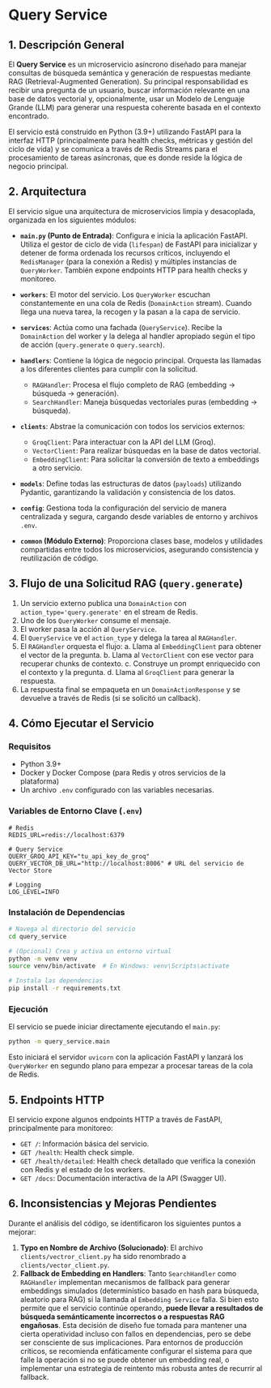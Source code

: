 # Query Service

## 1. Descripción General

El **Query Service** es un microservicio asíncrono diseñado para manejar consultas de búsqueda semántica y generación de respuestas mediante RAG (Retrieval-Augmented Generation). Su principal responsabilidad es recibir una pregunta de un usuario, buscar información relevante en una base de datos vectorial y, opcionalmente, usar un Modelo de Lenguaje Grande (LLM) para generar una respuesta coherente basada en el contexto encontrado.

El servicio está construido en Python (3.9+) utilizando FastAPI para la interfaz HTTP (principalmente para health checks, métricas y gestión del ciclo de vida) y se comunica a través de Redis Streams para el procesamiento de tareas asíncronas, que es donde reside la lógica de negocio principal.

## 2. Arquitectura

El servicio sigue una arquitectura de microservicios limpia y desacoplada, organizada en los siguientes módulos:

 <!-- Reemplazar con un diagrama real si es posible -->

- **`main.py` (Punto de Entrada)**: Configura e inicia la aplicación FastAPI. Utiliza el gestor de ciclo de vida (`lifespan`) de FastAPI para inicializar y detener de forma ordenada los recursos críticos, incluyendo el `RedisManager` (para la conexión a Redis) y múltiples instancias de `QueryWorker`. También expone endpoints HTTP para health checks y monitoreo.

- **`workers`**: El motor del servicio. Los `QueryWorker` escuchan constantemente en una cola de Redis (`DomainAction` stream). Cuando llega una nueva tarea, la recogen y la pasan a la capa de servicio.

- **`services`**: Actúa como una fachada (`QueryService`). Recibe la `DomainAction` del worker y la delega al handler apropiado según el tipo de acción (`query.generate` o `query.search`).

- **`handlers`**: Contiene la lógica de negocio principal. Orquesta las llamadas a los diferentes clientes para cumplir con la solicitud.
    - `RAGHandler`: Procesa el flujo completo de RAG (embedding -> búsqueda -> generación).
    - `SearchHandler`: Maneja búsquedas vectoriales puras (embedding -> búsqueda).

- **`clients`**: Abstrae la comunicación con todos los servicios externos:
    - `GroqClient`: Para interactuar con la API del LLM (Groq).
    - `VectorClient`: Para realizar búsquedas en la base de datos vectorial.
    - `EmbeddingClient`: Para solicitar la conversión de texto a embeddings a otro servicio.

- **`models`**: Define todas las estructuras de datos (`payloads`) utilizando Pydantic, garantizando la validación y consistencia de los datos.

- **`config`**: Gestiona toda la configuración del servicio de manera centralizada y segura, cargando desde variables de entorno y archivos `.env`.

- **`common` (Módulo Externo)**: Proporciona clases base, modelos y utilidades compartidas entre todos los microservicios, asegurando consistencia y reutilización de código.

## 3. Flujo de una Solicitud RAG (`query.generate`)

1.  Un servicio externo publica una `DomainAction` con `action_type='query.generate'` en el stream de Redis.
2.  Uno de los `QueryWorker` consume el mensaje.
3.  El worker pasa la acción al `QueryService`.
4.  El `QueryService` ve el `action_type` y delega la tarea al `RAGHandler`.
5.  El `RAGHandler` orquesta el flujo:
    a. Llama al `EmbeddingClient` para obtener el vector de la pregunta.
    b. Llama al `VectorClient` con ese vector para recuperar chunks de contexto.
    c. Construye un prompt enriquecido con el contexto y la pregunta.
    d. Llama al `GroqClient` para generar la respuesta.
6.  La respuesta final se empaqueta en un `DomainActionResponse` y se devuelve a través de Redis (si se solicitó un callback).

## 4. Cómo Ejecutar el Servicio

### Requisitos
- Python 3.9+
- Docker y Docker Compose (para Redis y otros servicios de la plataforma)
- Un archivo `.env` configurado con las variables necesarias.

### Variables de Entorno Clave (`.env`)

```
# Redis
REDIS_URL=redis://localhost:6379

# Query Service
QUERY_GROQ_API_KEY="tu_api_key_de_groq"
QUERY_VECTOR_DB_URL="http://localhost:8006" # URL del servicio de Vector Store

# Logging
LOG_LEVEL=INFO
```

### Instalación de Dependencias

```bash
# Navega al directorio del servicio
cd query_service

# (Opcional) Crea y activa un entorno virtual
python -m venv venv
source venv/bin/activate  # En Windows: venv\Scripts\activate

# Instala las dependencias
pip install -r requirements.txt
```

### Ejecución

El servicio se puede iniciar directamente ejecutando el `main.py`:

```bash
python -m query_service.main
```

Esto iniciará el servidor `uvicorn` con la aplicación FastAPI y lanzará los `QueryWorker` en segundo plano para empezar a procesar tareas de la cola de Redis.

## 5. Endpoints HTTP

El servicio expone algunos endpoints HTTP a través de FastAPI, principalmente para monitoreo:

- `GET /`: Información básica del servicio.
- `GET /health`: Health check simple.
- `GET /health/detailed`: Health check detallado que verifica la conexión con Redis y el estado de los workers.
- `GET /docs`: Documentación interactiva de la API (Swagger UI).

## 6. Inconsistencias y Mejoras Pendientes

Durante el análisis del código, se identificaron los siguientes puntos a mejorar:

1.  **Typo en Nombre de Archivo (Solucionado)**: El archivo `clients/vectror_client.py` ha sido renombrado a `clients/vector_client.py`.
2.  **Fallback de Embedding en Handlers**: Tanto `SearchHandler` como `RAGHandler` implementan mecanismos de fallback para generar embeddings simulados (determinístico basado en hash para búsqueda, aleatorio para RAG) si la llamada al `Embedding Service` falla. Si bien esto permite que el servicio continúe operando, **puede llevar a resultados de búsqueda semánticamente incorrectos o a respuestas RAG engañosas**. Esta decisión de diseño fue tomada para mantener una cierta operatividad incluso con fallos en dependencias, pero se debe ser consciente de sus implicaciones. Para entornos de producción críticos, se recomienda enfáticamente configurar el sistema para que falle la operación si no se puede obtener un embedding real, o implementar una estrategia de reintento más robusta antes de recurrir al fallback.
